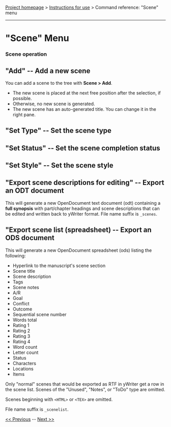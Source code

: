 [Project homepage](index) > [Instructions for use](usage) > Command reference: "Scene" menu

--- 

# "Scene" Menu 

### Scene operation

## "Add" -- Add a new scene

You can add a scene to the tree with **Scene > Add**.
- The new scene is placed at the next free position after the selection, if possible.
- Otherwise, no new scene is generated.  
- The new scene has an auto-generated title. You can change it in the right pane.

## "Set Type" -- Set the scene type

## "Set Status" -- Set the scene completion status

## "Set Style" -- Set the scene style

## "Export scene descriptions for editing" -- Export an ODT document

This will generate a new OpenDocument text document (odt) containing a
**full synopsis** with part/chapter headings and scene descriptions that can
be edited and written back to yWriter format. File name suffix is
`_scenes`.

## "Export scene list (spreadsheet) -- Export an ODS document

This will generate a new OpenDocument spreadsheet (ods) listing the following:

- Hyperlink to the manuscript's scene section
- Scene title
- Scene description
- Tags
- Scene notes
- A/R
- Goal
- Conflict
- Outcome
- Sequential scene number
- Words total
- Rating 1
- Rating 2
- Rating 3
- Rating 4
- Word count
- Letter count
- Status
- Characters
- Locations
- Items

Only "normal" scenes that would be exported as RTF in yWriter get a 
row in the scene list. Scenes of the "Unused", "Notes", or "ToDo" 
type are omitted.

Scenes beginning with `<HTML>` or `<TEX>` are omitted.

File name suffix is `_scenelist`.

[<< Previous](chapter_menu) -- [Next >>](characters_menu)
